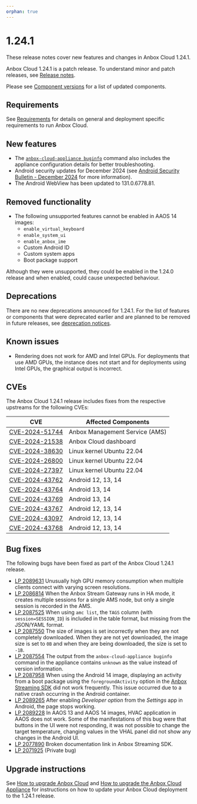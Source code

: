 ```yaml
---
orphan: true
---
```

# 1.24.1

These release notes cover new features and changes in Anbox Cloud 1.24.1.

Anbox Cloud 1.24.1 is a patch release. To understand minor and patch releases, see [Release notes](https://documentation.ubuntu.com/anbox-cloud/en/latest/reference/release-notes/release-notes).

Please see [Component versions](https://documentation.ubuntu.com/anbox-cloud/en/latest/reference/component-versions/) for a list of updated components.

## Requirements

See [Requirements](https://documentation.ubuntu.com/anbox-cloud/en/latest/reference/requirements/) for details on general and deployment specific requirements to run Anbox Cloud.

## New features

* The [`anbox-cloud-appliance buginfo`](https://documentation.ubuntu.com/anbox-cloud/en/latest/reference/cmd-ref/appliance/anbox-cloud-appliance_buginfo/) command also includes the appliance configuration details for better troubleshooting.<!--AC-2893-->
* Android security updates for December 2024 (see [Android Security Bulletin - December 2024](https://source.android.com/docs/security/bulletin/2024-12-01) for more information).
* The Android WebView has been updated to 131.0.6778.81.<!--AC-2985-->

## Removed functionality

* The following unsupported features cannot be enabled in AAOS 14 images:<!--AC-2849-->
  - `enable_virtual_keyboard`
  - `enable_system_ui`
  - `enable_anbox_ime`
  - Custom Android ID
  - Custom system apps
  - Boot package support

Although they were unsupported, they could be enabled in the 1.24.0 release and when enabled, could cause unexpected behaviour.

## Deprecations

There are no new deprecations announced for 1.24.1. For the list of features or components that were deprecated earlier and are planned to be removed in future releases, see [deprecation notices](https://documentation.ubuntu.com/anbox-cloud/en/latest/reference/deprecation-notices/).

## Known issues

* Rendering does not work for AMD and Intel GPUs. For deployments that use AMD GPUs, the instance does not start and for deployments using Intel GPUs, the graphical output is incorrect.<!--AC-2963-->

## CVEs

The Anbox Cloud 1.24.1 release includes fixes from the respective upstreams for the following CVEs:

| CVE | Affected Components |
|-----|---------------------|
| [CVE-2024-51744](https://nvd.nist.gov/vuln/detail/CVE-2024-51744)| Anbox Management Service (AMS) |
| [CVE-2024-21538](https://nvd.nist.gov/vuln/detail/CVE-2024-21538) | Anbox Cloud dashboard |
| [CVE-2024-38630](https://ubuntu.com/security/CVE-2024-38630) | Linux kernel Ubuntu 22.04 |
| [CVE-2024-26800](https://ubuntu.com/security/CVE-2024-26800) | Linux kernel Ubuntu 22.04 |
| [CVE-2024-27397](https://ubuntu.com/security/CVE-2024-27397) | Linux kernel Ubuntu 22.04 |
| [CVE-2024-43762](https://source.android.com/docs/security/bulletin/2024-12-01) | Android 12, 13, 14 |
| [CVE-2024-43764](https://source.android.com/docs/security/bulletin/2024-12-01) | Android 13, 14 |
| [CVE-2024-43769](https://source.android.com/docs/security/bulletin/2024-12-01) | Android 13, 14 |
| [CVE-2024-43767](https://source.android.com/docs/security/bulletin/2024-12-01) | Android 12, 13, 14 |
| [CVE-2024-43097](https://source.android.com/docs/security/bulletin/2024-12-01) | Android 12, 13, 14 |
| [CVE-2024-43768](https://source.android.com/docs/security/bulletin/2024-12-01) | Android 12, 13, 14 |

## Bug fixes

The following bugs have been fixed as part of the Anbox Cloud 1.24.1 release.

* [LP 2089631](https://bugs.launchpad.net/anbox-cloud/+bug/2089631) Unusually high GPU memory consumption when multiple clients connect with varying screen resolutions.<!--AC-2988-->
* [LP 2086814](https://bugs.launchpad.net/anbox-cloud/+bug/2086814) When the Anbox Stream Gateway runs in HA mode, it creates multiple sessions for a single AMS node, but only a single session is recorded in the AMS.<!--AC-2866-->
* [LP 2087525](https://bugs.launchpad.net/anbox-cloud/+bug/2087525) When using `amc list`, the `TAGS` column (with `session=SESSION_ID`) is included in the table format, but missing from the JSON/YAML format.<!--AC-2890-->
* [LP 2087550](https://bugs.launchpad.net/anbox-cloud/+bug/2087550) The size of images is set incorrectly when they are not completely downloaded. When they are not yet downloaded, the image size is set to `0B` and when they are being downloaded, the size is set to `-1B`.<!--AC-2891-->
* [LP 2087554](https://bugs.launchpad.net/anbox-cloud/+bug/2087554) The output from the `anbox-cloud-appliance buginfo` command in the appliance contains `unknown` as the value instead of version information.<!--AC-2892-->
* [LP 2087958](https://bugs.launchpad.net/anbox-cloud/+bug/2087958) When using the Android 14 image, displaying an activity from a boot package using the `foregroundActivity` option in the [Anbox Streaming SDK](https://github.com/canonical/anbox-streaming-sdk/tree/main) did not work frequently. This issue occurred due to a native crash occurring in the Android container. <!--AC-2912-->
* [LP 2089265](https://bugs.launchpad.net/anbox-cloud/+bug/2089265) After enabling _Developer option_ from the _Settings_ app in Android, the page stops working.<!--AC-2979-->
* [LP 2089228](https://bugs.launchpad.net/anbox-cloud/+bug/2089228) In AAOS 13 and AAOS 14 images, HVAC application in AAOS does not work. Some of the manifestations of this bug were that buttons in the UI were not responding, it was not possible to change the target temperature, changing values in the VHAL panel did not show any changes in the Android UI.<!--AC-2976-->
* [LP 2077890](https://bugs.launchpad.net/anbox-cloud/+bug/2077890) Broken documentation link in Anbox Streaming SDK.
* [LP 2071925](https://bugs.launchpad.net/anbox-cloud/+bug/2071925) (Private bug)<!--AC-2844-->

## Upgrade instructions

See [How to upgrade Anbox Cloud](https://documentation.ubuntu.com/anbox-cloud/en/latest/howto/update/upgrade-anbox/#howto-upgrade-anbox-cloud) and [How to upgrade the Anbox Cloud Appliance](https://documentation.ubuntu.com/anbox-cloud/en/latest/howto/update/upgrade-appliance/#howto-upgrade-appliance) for instructions on how to update your Anbox Cloud deployment to the 1.24.1 release.
